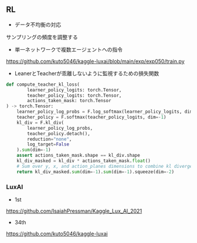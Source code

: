 
## RL

- データ不均衡の対応

サンプリングの頻度を調整する

- 単一ネットワークで複数エージェントへの指令

https://github.com/kuto5046/kaggle-luxai/blob/main/exp/exp050/train.py

- LeanerとTeacherが乖離しないように監視するための損失関数

```python
def compute_teacher_kl_loss(
        learner_policy_logits: torch.Tensor,
        teacher_policy_logits: torch.Tensor,
        actions_taken_mask: torch.Tensor
) -> torch.Tensor:
    learner_policy_log_probs = F.log_softmax(learner_policy_logits, dim=-1)
    teacher_policy = F.softmax(teacher_policy_logits, dim=-1)
    kl_div = F.kl_div(
        learner_policy_log_probs,
        teacher_policy.detach(),
        reduction="none",
        log_target=False
    ).sum(dim=-1)
    assert actions_taken_mask.shape == kl_div.shape
    kl_div_masked = kl_div * actions_taken_mask.float()
    # Sum over y, x, and action_planes dimensions to combine kl divergences from different actions
    return kl_div_masked.sum(dim=-1).sum(dim=-1).squeeze(dim=-2)
```

### LuxAI

- 1st

https://github.com/IsaiahPressman/Kaggle_Lux_AI_2021

- 34th

https://github.com/kuto5046/kaggle-luxai

